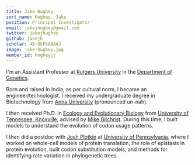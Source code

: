 ```yaml
---
title: Jake Hughey
sort_name: Hughey, Jake
position: Principal Investigator
email: jakejhughey@gmail.com
twitter: jakejhughey
github: jakejh
scholar: 4B-OkFkAAAAJ
image: jake-hughey.jpg
member_id: hugheyjj
---
```


I'm an Assistant Professor at [Rutgers University][1] in the [Department of Genetics][2].

Born and raised in India, as per cultural norm, I became an engineer/technologist. I received my undergraduate degree in Biotechnology from [Anna University][3] (pronounced un-nah). 

I then received Ph.D. in [Ecology and Evolutionary Biology][4] from [University of Tennessee, Knoxville][5], advised by [Mike Gilchrist][6]. During this time, I built models to understand the evolution of codon usage patterns. 

I then did a postdoc with [Josh Plotkin][7] at [University of Pennsylvania][8], where I worked on whole-cell models of protein translation, the role of epistasis in protein evolution, built codon substitution models, and methods for identifying rate variation in phylogenetic trees. 

[1]: http://www.rutgers.edu/
[2]: http://www.genetics.rutgers.edu/
[3]: https://www.annauniv.edu/BiotechCentre/
[4]: http://eeb.bio.utk.edu/
[5]: http://www.utk.edu/
[6]: https://gilchristutk.wordpress.com/
[7]: http://mathbio.sas.upenn.edu/
[8]: http://www.upenn.edu/
